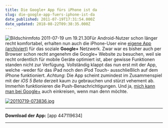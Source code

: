 ```yaml
---
title: Die Google+ App fürs iPhone ist da
slug: die-google-app-fuers-iphone-ist-da
date_published: 2011-07-19T17:31:54.000Z
date_updated: 2018-08-22T09:38:35.000Z
---
```


![Bildschirmfoto 2011-07-19 um 19.21.30](//picdump.thafaker.de/2011/07/Bildschirmfoto-2011-07-19-um-19.21.30.png)Für Android-Nutzer schon länger recht komfortabel, erhalten nun auch die iPhone-User eine [eigene App (archiviert)](http://web.archive.org/web/20110723005803/http://itunes.apple.com:80/de/app/google/id447119634?mt=8) für das soziale **Google+** Netzwerk. Zwar war es bisher auch per Browser schon recht angenehm die Google+ Website zu besuchen, weil sie recht ordentlich für mobile Geräte optimiert ist, aber gewisse Funktionen standen nicht zur Verfügung. Vollständig klappt das nun erst mit der App, welche -weder für das iPad noch den iPod Touch- ausschließlich auf dem iPhone funktioniert. *Achtung*: Die App scheint zumindest im Zusammenspiel mit der *iOS 5 Beta* derzeit kaum zu gebrauchen und stürzt vehement ab. Immerhin funktionieren die Push-Benachrichtigungen. Und ja, [mich kann man bei Google+](https://plus.google.com/u/0/105321534999357565076/) auch einkreisen, wenn man denn möchte.

[![20110719-073836.jpg](//picdump.thafaker.de/2011/07/20110719-073836.jpg)](http://picdump.thafaker.de/2011/07/20110719-073836.jpg)

---
**Download der App:**
[app 447119634]

---
